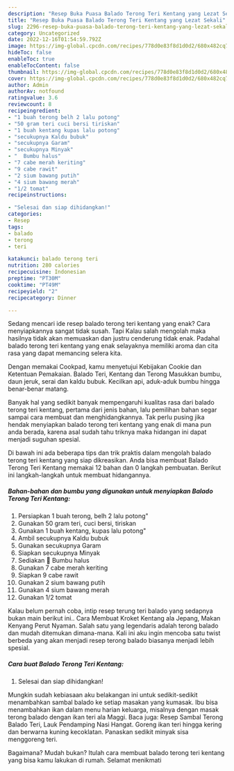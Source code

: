 ```yaml
---
description: "Resep Buka Puasa Balado Terong Teri Kentang yang Lezat Sekali"
title: "Resep Buka Puasa Balado Terong Teri Kentang yang Lezat Sekali"
slug: 2296-resep-buka-puasa-balado-terong-teri-kentang-yang-lezat-sekali
category: Uncategorized
date: 2022-12-16T01:54:59.792Z
image: https://img-global.cpcdn.com/recipes/778d0e83f8d1d0d2/680x482cq70/balado-terong-teri-kentang-foto-resep-utama.jpg
hideToc: false
enableToc: true
enableTocContent: false
thumbnail: https://img-global.cpcdn.com/recipes/778d0e83f8d1d0d2/680x482cq70/balado-terong-teri-kentang-foto-resep-utama.jpg
cover: https://img-global.cpcdn.com/recipes/778d0e83f8d1d0d2/680x482cq70/balado-terong-teri-kentang-foto-resep-utama.jpg
author: Admin
authorAv: notfound
ratingvalue: 3.6
reviewcount: 8
recipeingredient:
- "1 buah terong belh 2 lalu potong"
- "50 gram teri cuci bersi tiriskan"
- "1 buah kentang kupas lalu potong"
- "secukupnya Kaldu bubuk"
- "secukupnya Garam"
- "secukupnya Minyak"
- "  Bumbu halus"
- "7 cabe merah keriting"
- "9 cabe rawit"
- "2 sium bawang putih"
- "4 sium bawang merah"
- "1/2 tomat"
recipeinstructions:

- "Selesai dan siap dihidangkan!"
categories:
- Resep
tags:
- balado
- terong
- teri

katakunci: balado terong teri 
nutrition: 280 calories
recipecuisine: Indonesian
preptime: "PT30M"
cooktime: "PT49M"
recipeyield: "2"
recipecategory: Dinner

---
```



Sedang mencari ide resep balado terong teri kentang yang enak? Cara menyiapkannya sangat tidak susah. Tapi Kalau salah mengolah maka hasilnya tidak akan memuaskan dan justru cenderung tidak enak. Padahal balado terong teri kentang yang enak selayaknya memiliki aroma dan cita rasa yang dapat memancing selera kita.


Dengan memakai Cookpad, kamu menyetujui Kebijakan Cookie dan Ketentuan Pemakaian. Balado Teri, Kentang dan Terong Masukkan bumbu, daun jeruk, serai dan kaldu bubuk. Kecilkan api, aduk-aduk bumbu hingga benar-benar matang.

Banyak hal yang sedikit banyak mempengaruhi kualitas rasa dari balado terong teri kentang, pertama dari jenis bahan, lalu pemilihan bahan segar sampai cara membuat dan menghidangkannya. Tak perlu pusing jika hendak menyiapkan balado terong teri kentang yang enak di mana pun anda berada, karena asal sudah tahu triknya maka hidangan ini dapat menjadi suguhan spesial.


Di bawah ini ada beberapa tips dan trik praktis dalam mengolah balado terong teri kentang yang siap dikreasikan. Anda bisa membuat Balado Terong Teri Kentang memakai 12 bahan dan 0 langkah pembuatan. Berikut ini langkah-langkah untuk membuat hidangannya.

<!--inarticleads1-->

##### Bahan-bahan dan bumbu yang digunakan untuk menyiapkan Balado Terong Teri Kentang:

1. Persiapkan 1 buah terong, belh 2 lalu potong&#34;
1. Gunakan 50 gram teri, cuci bersi, tiriskan
1. Gunakan 1 buah kentang, kupas lalu potong&#34;
1. Ambil secukupnya Kaldu bubuk
1. Gunakan secukupnya Garam
1. Siapkan secukupnya Minyak
1. Sediakan  🌼 Bumbu halus
1. Gunakan 7 cabe merah keriting
1. Siapkan 9 cabe rawit
1. Gunakan 2 sium bawang putih
1. Gunakan 4 sium bawang merah
1. Gunakan 1/2 tomat


Kalau belum pernah coba, intip resep terung teri balado yang sedapnya bukan main berikut ini.. Cara Membuat Kroket Kentang ala Jepang, Makan Kenyang Perut Nyaman. Salah satu yang legendaris adalah terong balado dan mudah ditemukan dimana-mana. Kali ini aku ingin mencoba satu twist berbeda yang akan menjadi resep terong balado biasanya menjadi lebih spesial. 

<!--inarticleads2-->

##### Cara buat Balado Terong Teri Kentang:


1. Selesai dan siap dihidangkan!

Mungkin sudah kebiasaan aku belakangan ini untuk sedikit-sedikit menambahkan sambal balado ke setiap masakan yang kumasak. Ibu bisa menambahkan ikan dalam menu harian keluarga, misalnya dengan masak terong balado dengan ikan teri ala Maggi. Baca juga: Resep Sambal Terong Balado Teri, Lauk Pendamping Nasi Hangat. Goreng ikan teri hingga kering dan berwarna kuning kecoklatan. Panaskan sedikit minyak sisa menggoreng teri. 

Bagaimana? Mudah bukan? Itulah cara membuat balado terong teri kentang yang bisa kamu lakukan di rumah. Selamat menikmati
